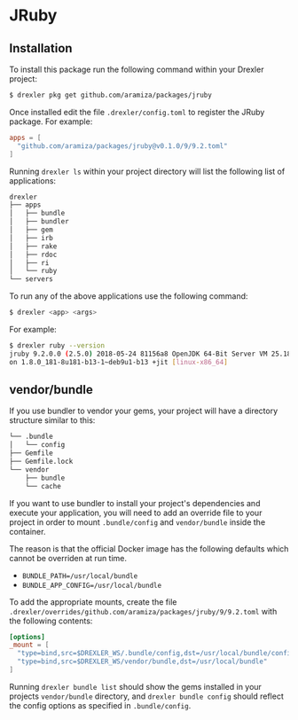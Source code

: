 # JRuby

## Installation

To install this package run the following command within your Drexler project:

```sh
$ drexler pkg get github.com/aramiza/packages/jruby
```

Once installed edit the file `.drexler/config.toml` to register the JRuby package.
For example:

```toml
apps = [
  "github.com/aramiza/packages/jruby@v0.1.0/9/9.2.toml"
]
```

Running `drexler ls` within your project directory will list the following list
of applications:

```sh
drexler
├── apps
│   ├── bundle
│   ├── bundler
│   ├── gem
│   ├── irb
│   ├── rake
│   ├── rdoc
│   ├── ri
│   └── ruby
└── servers
```

To run any of the above applications use the following command:

```sh
$ drexler <app> <args>
```

For example:

```sh
$ drexler ruby --version
jruby 9.2.0.0 (2.5.0) 2018-05-24 81156a8 OpenJDK 64-Bit Server VM 25.181-b13
on 1.8.0_181-8u181-b13-1~deb9u1-b13 +jit [linux-x86_64]
```

## vendor/bundle

If you use bundler to vendor your gems, your project will have a directory
structure similar to this:

```sh
└── .bundle
│   └── config
├── Gemfile
├── Gemfile.lock
└── vendor
    ├── bundle
    └── cache
```

If you want to use bundler to install your project's dependencies and execute
your application, you will need to add an override file to your project in order
to mount `.bundle/config` and `vendor/bundle` inside the container.

The reason is that the official Docker image has the following defaults which
cannot be overriden at run time.

- `BUNDLE_PATH=/usr/local/bundle`
- `BUNDLE_APP_CONFIG=/usr/local/bundle`

To add the appropriate mounts, create the file `.drexler/overrides/github.com/aramiza/packages/jruby/9/9.2.toml`
with the following contents:

```toml
[options]
_mount = [
  "type=bind,src=$DREXLER_WS/.bundle/config,dst=/usr/local/bundle/config",
  "type=bind,src=$DREXLER_WS/vendor/bundle,dst=/usr/local/bundle"
]
```

Running `drexler bundle list` should show the gems installed in your projects
`vendor/bundle` directory, and `drexler bundle config` should reflect the config
options as specified in `.bundle/config`.
